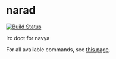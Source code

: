 narad
=====

[![Build Status](https://travis-ci.org/navya/narad.png?branch=master)](https://travis-ci.org/navya/narad)

Irc doot for navya

For all available commands, see [this page](http://narad-doot.herokuapp.com/help/).
